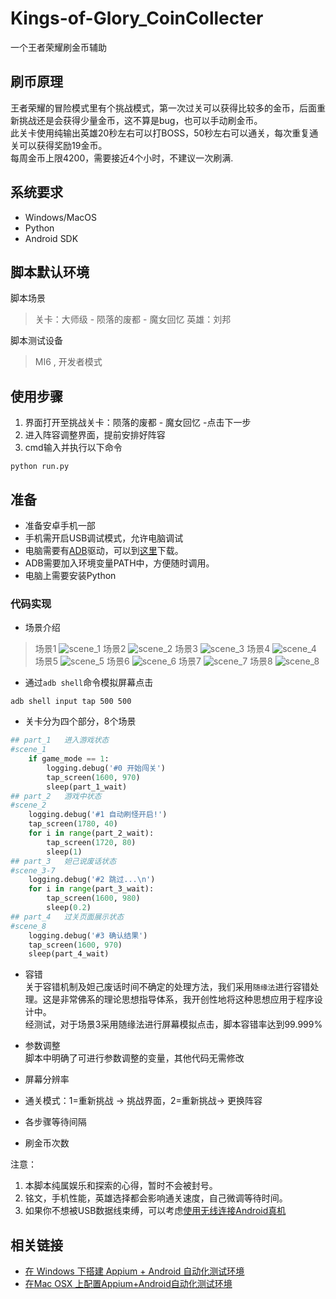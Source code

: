 # Kings-of-Glory_CoinCollecter
一个王者荣耀刷金币辅助

## 刷币原理
王者荣耀的冒险模式里有个挑战模式，第一次过关可以获得比较多的金币，后面重新挑战还是会获得少量金币，这不算是bug，也可以手动刷金币。<br>
此关卡使用纯输出英雄20秒左右可以打BOSS，50秒左右可以通关，每次重复通关可以获得奖励19金币。<br>
每周金币上限4200，需要接近4个小时，不建议一次刷满.<br>
## 系统要求
* Windows/MacOS
* Python
* Android SDK

## 脚本默认环境
脚本场景
> 关卡：大师级 - 陨落的废都 - 魔女回忆
> 英雄：刘邦

脚本测试设备
> MI6 , 开发者模式

## 使用步骤
1. 界面打开至挑战关卡：陨落的废都 - 魔女回忆 -点击下一步
2. 进入阵容调整界面，提前安排好阵容
3. cmd输入并执行以下命令
```
python run.py
```

## 准备
- 准备安卓手机一部
- 手机需开启USB调试模式，允许电脑调试
- 电脑需要有[ADB](https://developer.android.com/studio/releases/platform-tools.html)驱动，可以到[这里](https://adb.clockworkmod.com/)下载。
- ADB需要加入环境变量PATH中，方便随时调用。
- 电脑上需要安装Python

### 代码实现
* 场景介绍<br>
> 场景1
![scene_1](https://github.com/Tsingtong/Kings-of-Glory_CoinsCollect/raw/master/Scenes/scene_%20(1).jpg)
> 场景2
![scene_2](https://github.com/Tsingtong/Kings-of-Glory_CoinsCollect/raw/master/Scenes/scene_%20(2).jpg)
> 场景3
![scene_3](https://github.com/Tsingtong/Kings-of-Glory_CoinsCollect/raw/master/Scenes/scene_%20(3).jpg)
> 场景4
![scene_4](https://github.com/Tsingtong/Kings-of-Glory_CoinsCollect/raw/master/Scenes/scene_%20(4).jpg)
> 场景5
![scene_5](https://github.com/Tsingtong/Kings-of-Glory_CoinsCollect/raw/master/Scenes/scene_%20(5).jpg)
> 场景6
![scene_6](https://github.com/Tsingtong/Kings-of-Glory_CoinsCollect/raw/master/Scenes/scene_%20(6).png)
> 场景7
![scene_7](https://github.com/Tsingtong/Kings-of-Glory_CoinsCollect/raw/master/Scenes/scene_%20(7).jpg)
> 场景8
![scene_8](https://github.com/Tsingtong/Kings-of-Glory_CoinsCollect/raw/master/Scenes/scene_%20(8).jpg)

* 通过`adb shell`命令模拟屏幕点击
```
adb shell input tap 500 500
```

* 关卡分为四个部分，8个场景
```python
## part_1   进入游戏状态
#scene_1
    if game_mode == 1:
        logging.debug('#0 开始闯关')
        tap_screen(1600, 970)
        sleep(part_1_wait)
## part_2   游戏中状态
#scene_2
    logging.debug('#1 自动刷怪开启!')
    tap_screen(1780, 40)
    for i in range(part_2_wait):
        tap_screen(1720, 80)
        sleep(1)
## part_3   妲己说废话状态
#scene_3-7
    logging.debug('#2 跳过...\n')
    for i in range(part_3_wait):
        tap_screen(1600, 980)
        sleep(0.2)
## part_4   过关页面展示状态
#scene_8
    logging.debug('#3 确认结果')
    tap_screen(1600, 970)
    sleep(part_4_wait)
```
* 容错<br>
关于容错机制及妲己废话时间不确定的处理方法，我们采用`随缘法`进行容错处理。这是非常佛系的理论思想指导体系，我开创性地将这种思想应用于程序设计中。<br>
经测试，对于场景3采用随缘法进行屏幕模拟点击，脚本容错率达到99.999%

* 参数调整<br>
脚本中明确了可进行参数调整的变量，其他代码无需修改<br>
* 屏幕分辨率
* 通关模式：1=重新挑战 -> 挑战界面，2=重新挑战-> 更换阵容
* 各步骤等待间隔
* 刷金币次数<br>

注意：<br>
1. 本脚本纯属娱乐和探索的心得，暂时不会被封号。
1. 铭文，手机性能，英雄选择都会影响通关速度，自己微调等待时间。
3. 如果你不想被USB数据线束缚，可以考虑[使用无线连接Android真机](https://betacat.online/posts/2017-12-12/connect-adb-via-wifi/)

## 相关链接
- [在 Windows 下搭建 Appium + Android 自动化测试环境](https://betacat.online/posts/2017-05-03/setup-appium-automation-test-environment/)
- [在Mac OSX 上配置Appium+Android自动化测试环境](https://betacat.online/posts/2017-12-10/setup-appium-test-environment-on-mac-osx/)
